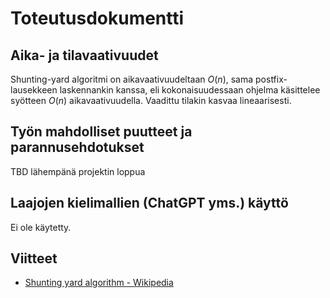 # Toteutusdokumentti

## Aika- ja tilavaativuudet
Shunting-yard algoritmi on aikavaativuudeltaan $O(n)$, sama postfix-lausekkeen laskennankin kanssa, eli kokonaisuudessaan ohjelma käsittelee syötteen $O(n)$ aikavaativuudella. Vaadittu tilakin kasvaa lineaarisesti.

## Työn mahdolliset puutteet ja parannusehdotukset
TBD lähempänä projektin loppua

## Laajojen kielimallien (ChatGPT yms.) käyttö
Ei ole käytetty.


## Viitteet
- [Shunting yard algorithm - Wikipedia](https://en.wikipedia.org/wiki/Shunting_yard_algorithm)

